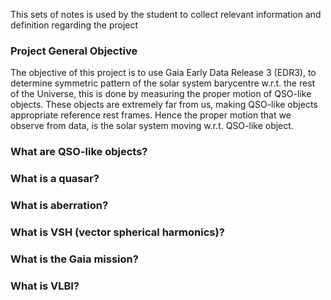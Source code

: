 This sets of notes is used by the student to collect relevant information and definition regarding the project

### Project General Objective
The objective of this project is to use Gaia Early Data Release 3 (EDR3), to determine symmetric pattern of the solar system barycentre w.r.t. the rest of the Universe, this is done by measuring the proper motion of QSO-like objects. These objects are extremely far from us, making QSO-like objects appropriate reference rest frames. Hence the proper motion that we observe from data, is the solar system moving w.r.t. QSO-like object. 

### What are QSO-like objects?

### What is a quasar?

### What is aberration?

### What is VSH (vector spherical harmonics)?

### What is the Gaia mission?

### What is VLBI?